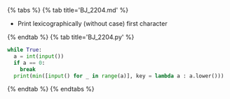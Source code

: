 {% tabs %}
{% tab title='BJ_2204.md' %}

* Print lexicographically (without case) first character

{% endtab %}
{% tab title='BJ_2204.py' %}

```py
while True:
  a = int(input())
  if a == 0:
    break
  print(min([input() for _ in range(a)], key = lambda a : a.lower()))
```

{% endtab %}
{% endtabs %}